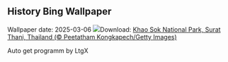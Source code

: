 ## History Bing Wallpaper
Wallpaper date: 2025-03-06
![](https://www.bing.com/th?id=OHR.SuratThani_EN-GB2942049458_UHD.jpg&w=1000)Download: [Khao Sok National Park, Surat Thani, Thailand (© Peetatham Kongkapech/Getty Images)](https://www.bing.com/th?id=OHR.SuratThani_EN-GB2942049458_UHD.jpg)

Auto get programm by LtgX
